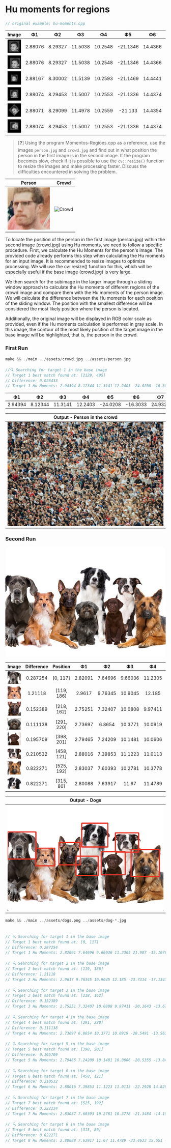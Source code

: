 # Hu moments for regions

```cpp
// original example: hu-moments.cpp
```

| Image | Φ1 | Φ2 | Φ3 | Φ4 | Φ5 | Φ6 |  Φ7 |
|:-----:|:--:|:--:|:--:|:--:|:--:|:--:|:--:|
|![biel-momentos-1](./assets/biel-momentos-1.png)  |2.88076| 8.29327| 11.5038| 10.2548| -21.1346| 14.4366| -22.4931| 
|![biel-momentos-2](./assets/biel-momentos-2.png)  |2.88076|8.29327|11.5038|10.2548|-21.1346|14.4366|-22.4931|
|![biel-momentos-3](./assets/biel-momentos-3.png)  |2.88167|8.30002|11.5139|10.2593|-21.1469|14.4441|-22.3274|
|![biel-momentos-4](./assets/biel-momentos-4.png)  |2.88074|8.29453|11.5007|10.2553|-21.1336|14.4374|22.559|
|![biel-momentos-5](./assets/biel-momentos-5.png)  |2.88071|8.29099|11.4978|10.2559|-21.133|14.4354|-22.5706|
|![biel-momentos-6](./assets/biel-momentos-6.png)  |2.88074|8.29453|11.5007|10.2553|-21.1336|14.4374|-22.559|

> [❓] Using the program Momentos-Regioes.cpp as a reference, use the images `person.jpg` and `crowd.jpg` and find out in what position the person in the first image is in the second image. If the program becomes slow, check if it is possible to use the `cv::resize()` function to resize the images and make processing faster. Discuss the difficulties encountered in solving the problem.

| Person | Crowd |
|:------:|:-----:|
|![Person](./assets/person.jpg)|![Crowd](./assets/crowd.jpg)|

To locate the position of the person in the first image (person.jpg) within the second image (crowd.jpg) using Hu moments, we need to follow a specific procedure. First, we calculate the Hu Moments for the person's image. The provided code already performs this step when calculating the Hu moments for an input image. It is recommended to resize images to optimize processing. We will use the cv::resize() function for this, which will be especially useful if the base image (crowd.jpg) is very large.

We then search for the subimage in the larger image through a sliding window approach to calculate the Hu moments of different regions of the crowd image and compare them with the Hu moments of the person image. We will calculate the difference between the Hu moments for each position of the sliding window. The position with the smallest difference will be considered the most likely position where the person is located.

Additionally, the original image will be displayed in RGB color scale as provided, even if the Hu moments calculation is performed in gray scale. In this image, the contour of the most likely position of the target image in the base image will be highlighted, that is, the person in the crowd.

### First Run

```cpp
make && ./main ../assets/crowd.jpg ../assets/person.jpg  

//🔍 Searching for target 1 in the base image
// Target 1 best match found at: [2129, 495]
// Difference: 0.026433
// Target 1 Hu Moments: 2.94394 8.12344 11.3141 12.2403 -24.0208 -16.3033 24.9321 
```

| Φ1 | Φ2 | Φ3 | Φ4 | Φ5 | Φ6 |  Φ7 |
|:--:|:--:|:--:|:--:|:--:|:--:|:--:|
|2.94394|8.12344|11.3141|12.2403|-24.0208|-16.3033|24.9321|

| Output - Person in the crowd |
|:----------------------------:|
|![output](./assets/output.png)|

### Second Run

![dogs](./assets/dogs.png)

| Image | Difference | Position | Φ1 | Φ2 | Φ3 | Φ4 | Φ5 | Φ6 |  Φ7 |
|:-----:|:--:|:--:|:--:|:--:|:--:|:--:|:--:|:--:|:--:|
|![dog-1](./assets/dog-1.jpg) | 0.287254 | [0, 117]   | 2.82091 | 7.64696 | 9.66036 | 11.2305 | 21.907   | -15.1076 | 21.7679  |
|![dog-2](./assets/dog-2.jpg) | 1.21118  | [119, 186] | 2.9617  | 9.76345 | 10.9045 | 12.185  | -23.7314 | -17.1343 | -24.8001 |
|![dog-3](./assets/dog-3.jpg) | 0.152389 | [218, 162] | 2.75251 | 7.32407 | 10.0808 | 9.97411 | -20.1643 | -13.6701 | 20.1405  |
|![dog-4](./assets/dog-4.jpg) | 0.111138 | [291, 220] | 2.73697 | 6.8654  | 10.3771 | 10.0919 | -20.5491 | -13.5631 | 20.4228  |
|![dog-5](./assets/dog-5.jpg) | 0.195709 | [398, 201] | 2.79465 | 7.24209 | 10.1481 | 10.0606 | -20.5355 | -13.8491 | 20.2085  |
|![dog-6](./assets/dog-6.jpg) | 0.210532 | [458, 121] | 2.88016 | 7.39853 | 11.1223 | 11.0113 | -22.2928 | 14.8293  | 22.1791  |
|![dog-7](./assets/dog-7.jpg) | 0.822271 | [525, 192] | 2.83037 | 7.60393 | 10.2781 | 10.3778 | -21.3484 | -14.1908 | 20.7173  |
|![dog-8](./assets/dog-8.jpg) | 0.822271 | [315, 80]  | 2.80088 | 7.63917 | 11.67   | 11.4789 | -23.4633 | 15.651   | -23.089  |

| Output - Dogs |
|:----------------------------:|
|![output](./assets/output-dogs.png)|

```cpp
make && ./main ../assets/dogs.png ../assets/dog-*.jpg


// 🔍 Searching for target 1 in the base image
// Target 1 best match found at: [0, 117]
// Difference: 0.287254
// Target 1 Hu Moments: 2.82091 7.64696 9.66036 11.2305 21.907 -15.1076 21.7679 

// 🔍 Searching for target 2 in the base image
// Target 2 best match found at: [119, 186]
// Difference: 1.21118
// Target 2 Hu Moments: 2.9617 9.76345 10.9045 12.185 -23.7314 -17.1343 -24.8001 

// 🔍 Searching for target 3 in the base image
// Target 3 best match found at: [218, 162]
// Difference: 0.152389
// Target 3 Hu Moments: 2.75251 7.32407 10.0808 9.97411 -20.1643 -13.6701 20.1405 

// 🔍 Searching for target 4 in the base image
// Target 4 best match found at: [291, 220]
// Difference: 0.111138
// Target 4 Hu Moments: 2.73697 6.8654 10.3771 10.0919 -20.5491 -13.5631 20.4228 

// 🔍 Searching for target 5 in the base image
// Target 5 best match found at: [398, 201]
// Difference: 0.195709
// Target 5 Hu Moments: 2.79465 7.24209 10.1481 10.0606 -20.5355 -13.8491 20.2085 

// 🔍 Searching for target 6 in the base image
// Target 6 best match found at: [458, 121]
// Difference: 0.210532
// Target 6 Hu Moments: 2.88016 7.39853 11.1223 11.0113 -22.2928 14.8293 22.1791 

// 🔍 Searching for target 7 in the base image
// Target 7 best match found at: [525, 192]
// Difference: 0.222234
// Target 7 Hu Moments: 2.83037 7.60393 10.2781 10.3778 -21.3484 -14.1908 20.7173 

// 🔍 Searching for target 8 in the base image
// Target 8 best match found at: [315, 80]
// Difference: 0.822271
// Target 8 Hu Moments: 2.80088 7.63917 11.67 11.4789 -23.4633 15.651 -23.089 
```
